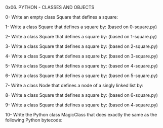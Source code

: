 0x06. PYTHON - CLASSES AND OBJECTS

0- Write an empty class Square that defines a square:

1- Write a class Square that defines a square by: (based on 0-square.py)

2- Write a class Square that defines a square by: (based on 1-square.py)

3- Write a class Square that defines a square by: (based on 2-square.py)

4- Write a class Square that defines a square by: (based on 3-square.py)

5- Write a class Square that defines a square by: (based on 4-square.py)

6- Write a class Square that defines a square by: (based on 5-square.py)

7- Write a class Node that defines a node of a singly linked list by:

8- Write a class Square that defines a square by: (based on 6-square.py)

9- Write a class Square that defines a square by: (based on 4-square.py)

10- Write the Python class MagicClass that does exactly the same as the following Python bytecode:

